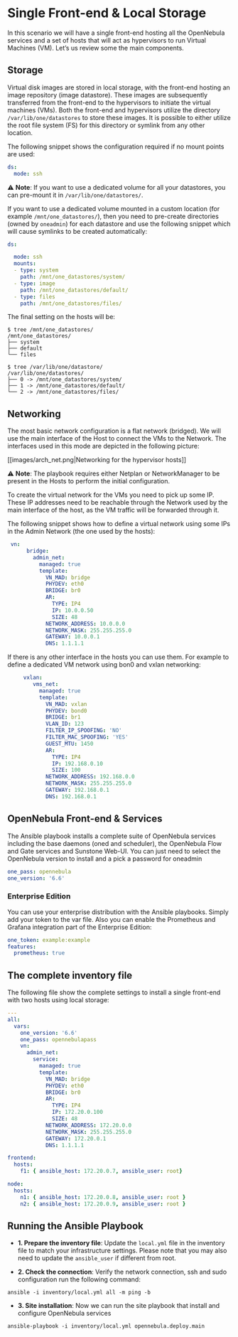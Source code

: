 # Single Front-end & Local Storage

In this scenario we will have a single front-end hosting all the OpenNebula services and a set of hosts that will act as hypervisors to run Virtual Machines (VM). Let’s us review some the main components.

## Storage
Virtual disk images are stored in local storage, with the front-end hosting an image repository (image datastore). These images are subsequently transferred from the front-end to the hypervisors to initiate the virtual machines (VMs). Both the front-end and hypervisors utilize the directory `/var/lib/one/datastores` to store these images. It is possible to either utilize the root file system (FS) for this directory or symlink from any other location.


The following snippet shows the configuration required if no mount points are used:

```yaml
ds:
  mode: ssh
```

:warning: **Note**: If you want to use a dedicated volume for all your datastores, you can pre-mount it in `/var/lib/one/datastores/`.

If you want to use a dedicated volume mounted in a custom location (for example `/mnt/one_datastores/`), then you need to pre-create directories (owned by `oneadmin`) for each datastore and use the following snippet which will cause symlinks to be created automatically:

```yaml
ds:

  mode: ssh
  mounts:
  - type: system
    path: /mnt/one_datastores/system/
  - type: image
    path: /mnt/one_datastores/default/
  - type: files
    path: /mnt/one_datastores/files/
```

The final setting on the hosts will be:

```shell
$ tree /mnt/one_datastores/
/mnt/one_datastores/
├── system
├── default
└── files

$ tree /var/lib/one/datastore/
/var/lib/one/datastores/
├── 0 -> /mnt/one_datastores/system/
├── 1 -> /mnt/one_datastores/default/
└── 2 -> /mnt/one_datastores/files/
```

## Networking

The most basic network configuration is a flat network (bridged). We will use the main interface of the Host to connect the VMs to the Network. The interfaces used in this mode are depicted in the following picture:

[[images/arch_net.png|Networking for the hypervisor hosts]]

:warning: **Note**: The playbook requires either Netplan or NetworkManager to be present in the Hosts to perform the initial configuration.

To create the virtual network for the VMs you need to pick up some IP. These IP addresses need to be reachable through the Network used by the main interface of the host, as the VM traffic will be forwarded through it.

The following snippet shows how to define a virtual network using some IPs in the Admin Network (the one used by the hosts):

```yaml
 vn:
      bridge:
        admin_net:
          managed: true
          template:
            VN_MAD: bridge
            PHYDEV: eth0
            BRIDGE: br0
            AR:
              TYPE: IP4
              IP: 10.0.0.50
              SIZE: 48
            NETWORK_ADDRESS: 10.0.0.0
            NETWORK_MASK: 255.255.255.0
            GATEWAY: 10.0.0.1
            DNS: 1.1.1.1
```

If there is any other interface in the hosts you can use them. For example to define a dedicated VM network using bon0 and vxlan networking:

```yaml
     vxlan:
        vms_net:
          managed: true
          template:
            VN_MAD: vxlan
            PHYDEV: bond0
            BRIDGE: br1
            VLAN_ID: 123
            FILTER_IP_SPOOFING: 'NO'
            FILTER_MAC_SPOOFING: 'YES'
            GUEST_MTU: 1450
            AR:
              TYPE: IP4
              IP: 192.168.0.10
              SIZE: 100
            NETWORK_ADDRESS: 192.168.0.0
            NETWORK_MASK: 255.255.255.0
            GATEWAY: 192.168.0.1
            DNS: 192.168.0.1
```

## OpenNebula Front-end & Services

The Ansible playbook installs a complete suite of OpenNebula services including the base daemons (oned and scheduler), the OpenNebula Flow and Gate services and Sunstone Web-UI. You can just need to select the OpenNebula version to install and a pick a password for oneadmin

```yaml
one_pass: opennebula
one_version: '6.6'
```

### Enterprise Edition
You can use your enterprise distribution with the Ansible playbooks. Simply add your token to the var file. Also you can enable the Prometheus and Grafana integration part of the Enterprise Edition:

```yaml
one_token: example:example
features:
  prometheus: true
```

## The complete inventory file

The following file show the complete settings to install a single front-end with two hosts using local storage:

```yaml
---
all:
  vars:
    one_version: '6.6'
    one_pass: opennebulapass
    vn:
      admin_net:
        service:
          managed: true
          template:
            VN_MAD: bridge
            PHYDEV: eth0
            BRIDGE: br0
            AR:
              TYPE: IP4
              IP: 172.20.0.100
              SIZE: 48
            NETWORK_ADDRESS: 172.20.0.0
            NETWORK_MASK: 255.255.255.0
            GATEWAY: 172.20.0.1
            DNS: 1.1.1.1

frontend:
  hosts:
    f1: { ansible_host: 172.20.0.7, ansible_user: root}

node:
  hosts:
    n1: { ansible_host: 172.20.0.8, ansible_user: root }
    n2: { ansible_host: 172.20.0.9, ansible_user: root }
```

## Running the Ansible Playbook

* **1. Prepare the inventory file**: Update the `local.yml` file in the inventory file to match your infrastructure settings. Please note that you may also need to update the `ansible_user` if different from root.

* **2. Check the connection**: Verify the network connection, ssh and sudo configuration run the following command:
```shell
ansible -i inventory/local.yml all -m ping -b
```
* **3. Site installation**: Now we can run the site playbook that install and configure OpenNebula services
```shell
ansible-playbook -i inventory/local.yml opennebula.deploy.main
```
